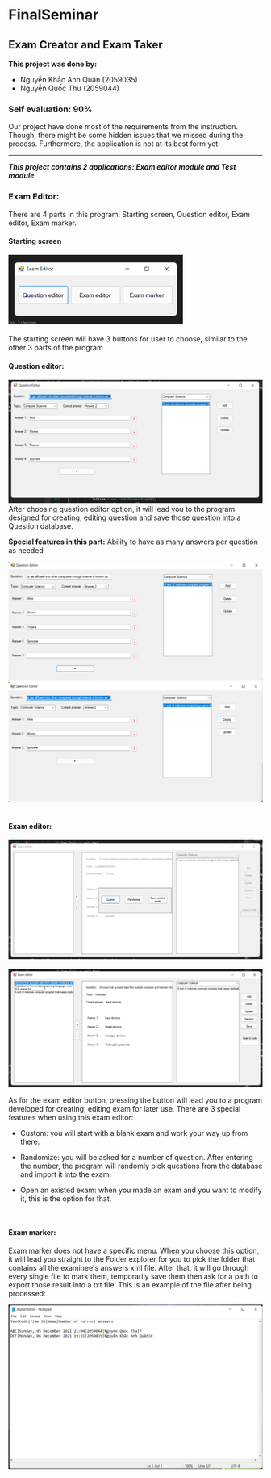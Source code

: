 # FinalSeminar
## Exam Creator and Exam Taker

**This project was done by:**
* Nguyễn Khắc Anh Quân (2059035)
* Nguyễn Quốc Thư (2059044)

### Self evaluation: 90%
Our project have done most of the requirements from the instruction. Though, there might be some hidden issues that we missed during the process. Furthermore, the application is not at its best form yet.

---
***This project contains 2 applications: Exam editor module and Test module***<br/>

### Exam Editor:
There are 4 parts in this program: Starting screen, Question editor, Exam editor, Exam marker.

#### Starting screen
<img src="FinalSeminarVisualExample/ExamEditorStartupScreen.png" alt="Startup screen" title="Starting screen" style="zoom:67%;" />
<br/>
<br/>
The starting screen will have 3 buttons for user to choose, similar to the other 3 parts of the program<br/>

#### Question editor:  
<img src="FinalSeminarVisualExample/QuestionEditorScreen.png" alt="Question editor" title="Question editor" style="zoom:60%;" />  
After choosing question editor option, it will lead you to the program designed for creating, editing question and save those question into a Question database. 

**Special features in this part:** Ability to have as many answers per question as needed

<img src="FinalSeminarVisualExample/AnswerAbility1.png" alt="AnswerAbility1" style="zoom:55%;" />

<img src="FinalSeminarVisualExample/AnswerAbility2.png" alt="AnswerAbility2" style="zoom:55%;" />

<br/>
<br/>

#### Exam editor:
<img src="FinalSeminarVisualExample/ExamEditorStartingScreen.png" alt="Exam editor 1" title="Exam editor starting" style="zoom:60%;" />
<br/>
<br/>

<img src="FinalSeminarVisualExample/ExamEditorScreen.png" alt="Exam editor 2" title="Exam editor" style="zoom:60%;" />

As for the exam editor button, pressing the button will lead you to a program developed for creating, editing exam for later use. 
There are 3 special features when using this exam editor:

* Custom: you will start with a blank exam and work your way up from there.

* Randomize: you will be asked for a number of question. After entering the number, the program will randomly pick questions from the database and import it into the exam.

* Open an existed exam: when you made an exam and you want to modify it, this is the option for that.
  <br/>

  <br/>

#### Exam marker:

Exam marker does not have a specific menu. When you choose this option, it will lead you straight to the Folder explorer for you to pick the folder that contains all the examinee's answers xml file. After that, it will go through every single file to mark them, temporarily save them then ask for a path to export those result into a txt file. This is an example of the file after being processed:

<img src="FinalSeminarVisualExample/ExamResult.png" alt="Result.txt" title="Result" style="zoom: 60%;" />

